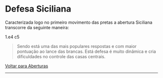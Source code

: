 # Defesa Siciliana

Caracterizada logo no primeiro movimento das pretas a abertura Siciliana transcorre da seguinte maneira:

1.e4 c5



> Sendo está uma das mais populares respostas e com maior pontuação ao lance das brancas. Está defesa é muito dinâmica e cria dificuldades no controle das casas centrais.



[Voltar para Aberturas](https://github.com/rafaelmeneghini/dio-projeto-desafio-git-github/blob/5844f14658322df2c3452f0793a3d9553eb39f4c/README.md)

------

